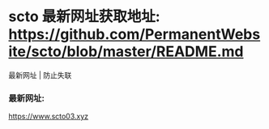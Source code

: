 # scto 最新网址获取地址: https://github.com/PermanentWebsite/scto/blob/master/README.md
最新网址 | 防止失联

### 最新网址:

https://www.scto03.xyz
